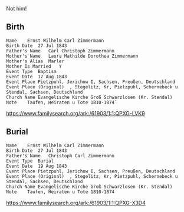 Not him!

## Birth

    Name	Ernst Wilhelm Carl Zimmermann
    Birth Date	27 Jul 1843
    Father's Name	Carl Christoph Zimmermann
    Mother's Name	Laura Mathilde Dorothea Zimmermann
    Mother's Alias	Marler
    Mother Is Married	Y
    Event Type	Baptism
    Event Date	17 Aug 1843
    Event Place	Pietzpuhl, Jerichow I, Sachsen, Preußen, Deutschland
    Event Place (Original)	, Stegelitz, Kr, Pietzpuhl, Schernebeck u Stendal, Sachsen, Deutschland
    Church Name	Evangelische Kirche Groß Schwarzlosen (Kr. Stendal)
    Note	Taufen, Heiraten u Tote 1810-1874`

https://www.familysearch.org/ark:/61903/1:1:QPXG-LVK9

## Burial

    Name	Ernst Wilhelm Carl Zimmermann
    Birth Date	27 Jul 1843
    Father's Name	Christoph Carl Zimmermann
    Event Type	Burial
    Event Date	19 Aug 1843
    Event Place	Pietzpuhl, Jerichow I, Sachsen, Preußen, Deutschland
    Event Place (Original)	, Stegelitz, Kr, Pietzpuhl, Schernebeck u Stendal, Sachsen, Deutschland
    Church Name	Evangelische Kirche Groß Schwarzlosen (Kr. Stendal)
    Note	Taufen, Heiraten u Tote 1810-1874

https://www.familysearch.org/ark:/61903/1:1:QPXG-X3D4
